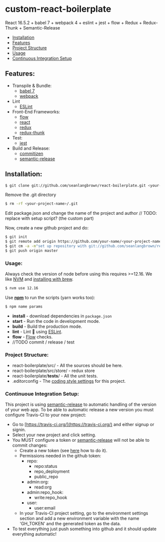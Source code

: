 # custom-react-boilerplate

React 16.5.2 + babel 7 + webpack 4 + eslint + jest + flow + Redux + Redux-Thunk + Semantic-Release

- [Installation](#inst)
- [Features](#features)
- [Project Structure](#struct)
- [Usage](#use)
- [Continuous Integration Setup](#CISetup)

<a name="features"></a>
## Features: ##

- Transpile & Bundle:
  - [babel 7](https://babeljs.io/)
  - [webpack](https://webpack.js.org/)
- Lint
  - [ESLint](https://eslint.org/)
- Front-End Frameworks:
  - [flow](https://flow.org/)
  - [react](https://reactjs.org/)
  - [redux](https://redux.js.org/)
  - [redux-thunk](https://github.com/reduxjs/redux-thunk)
- Test:
  - [jest](https://jestjs.io/)
- Build and Release:
  - [commitizen](http://commitizen.github.io/cz-cli)
  - [semantic-release](https://github.com/semantic-release/semantic-release)

<a name="inst"></a>
## Installation: ##

```bash
$ git clone git://github.com/seanlangbrown/react-boilerplate.git <your-project-name>
```
Remove the .git directory 
```bash
$ rm -rf <your-project-name>/.git
```
Edit package.json and change the name of the project and author // TODO: replace with setup script? (the custom part)

Now, create a new github project and do:
  
```bash
$ git init
$ git remote add origin https://github.com/your-name/<your-project-name>.git
$ git cm -a -m"set up repository with git://github.com/seanlangbrown/react-boilerplate.git"
$ git push origin master
```

<a name="use"></a>
### Usage: ###

Always check the version of node before using this requires >=12.16.  We like [NVM](https://github.com/nvm-sh/nvm) and [installing with brew](https://medium.com/@jamesauble/install-nvm-on-mac-with-brew-adb921fb92cc).
```bash
$ nvm use 12.16
```

Use [**npm**](https://www.npmjs.com/get-npm) to run the scripts (yarn works too):

```bash
$ npm name params
```
- **install** - download dependencies in `package.json`
- **start** - Run the code in development mode.
- **build** - Build the production mode.
- **lint** - Lint :cop: using [ESLint](https://eslint.org/).
- **flow** - [Flow](https://flow.org/) checks.
- //TODO commit / release / test

<a name="struct"></a>
### Project Structure: ###

- react-boilerplate/src/ - All the sources should be here.
- react-boilerplate/src/store/ - redux store
- react-boilerplate/__tests__/ - All the unit tests.
- .editorconfig - The [coding style settings](editorconfig.org) for this project.

<a name="CISetup"></a>
### Continuoue Integration Setup: ###

This project is using [semantic-release](https://github.com/semantic-release/semantic-release) to automatic handling of the version of your web app. To be able to automatic release a new version you must configure Travis-CI to your new project:

- Go to [https://travis-ci.org/](https://travis-ci.org/) and either signup or signin.
- Select your new project and click setting.
- You MUST configure a token or [semantic-release](https://github.com/semantic-release/semantic-release) will not be able to commit changes:
  - Create a new token (see [here](https://help.github.com/articles/creating-a-personal-access-token-for-the-command-line/) how to do it).
  - Permissions needed in the github token:
    - repo:
      - repo:status
      - repo_deployment
      - public_repo
    - admin:org:
      - read:org
    - admin:repo_hook:
      - write:repo_hook
    - user:
      - user:email
  - In your Travis-CI project setting, go to the environment settings section and add a new environment variable with the name 'GH_TOKEN' and the generated token as the data.
- To test everything just push something into github and it should update everything automatic!
